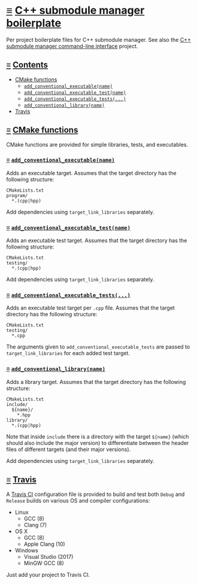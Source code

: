 # [≡](#contents) [C++ submodule manager boilerplate](#)

Per project boilerplate files for C++ submodule manager. See also the
[C++ submodule manager command-line interface](https://github.com/cppsm/cppsm-cli)
project.

## <a id="contents"></a> [≡](#contents) [Contents](#contents)

- [CMake functions](#cmake-functions)
  - [`add_conventional_executable(name)`](#add_conventional_executable)
  - [`add_conventional_executable_test(name)`](#add_conventional_executable_test)
  - [`add_conventional_executable_tests(...)`](#add_conventional_executable_tests)
  - [`add_conventional_library(name)`](#add_conventional_library)
- [Travis](#travis)

## <a id="cmake-functions"></a> [≡](#contents) [CMake functions](#cmake-functions)

CMake functions are provided for simple libraries, tests, and executables.

### <a id="add_conventional_executable"></a> [≡](#contents) [`add_conventional_executable(name)`](#add_conventional_executable)

Adds an executable target. Assumes that the target directory has the following
structure:

    CMakeLists.txt
    program/
      *.(cpp|hpp)

Add dependencies using `target_link_libraries` separately.

### <a id="add_conventional_executable_test"></a> [≡](#contents) [`add_conventional_executable_test(name)`](#add_conventional_executable_test)

Adds an executable test target. Assumes that the target directory has the
following structure:

    CMakeLists.txt
    testing/
      *.(cpp|hpp)

Add dependencies using `target_link_libraries` separately.

### <a id="add_conventional_executable_tests"></a> [≡](#contents) [`add_conventional_executable_tests(...)`](#add_conventional_executable_tests)

Adds an executable test target per `.cpp` file. Assumes that the target
directory has the following structure:

    CMakeLists.txt
    testing/
      *.cpp

The arguments given to `add_conventional_executable_tests` are passed to
`target_link_libraries` for each added test target.

### <a id="add_conventional_library"></a> [≡](#contents) [`add_conventional_library(name)`](#add_conventional_library)

Adds a library target. Assumes that the target directory has the following
structure:

    CMakeLists.txt
    include/
      ${name}/
        *.hpp
    library/
      *.(cpp|hpp)

Note that inside `include` there is a directory with the target `${name}` (which
should also include the major version) to differentiate between the header files
of different targets (and their major versions).

Add dependencies using `target_link_libraries` separately.

## <a id="travis"></a> [≡](#contents) [Travis](#travis)

A [Travis CI](https://travis-ci.org/) configuration file is provided to build
and test both `Debug` and `Release` builds on various OS and compiler
configurations:

- Linux
  - GCC (8)
  - Clang (7)
- OS X
  - GCC (8)
  - Apple Clang (10)
- Windows
  - Visual Studio (2017)
  - MinGW GCC (8)

Just add your project to Travis CI.
